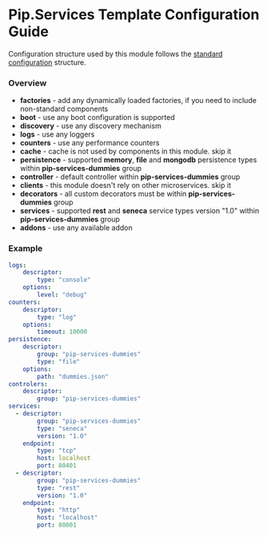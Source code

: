 # Pip.Services Template Configuration Guide

Configuration structure used by this module follows the 
[standard configuration](https://github.com/pip-services/pip-services/blob/master/usage/Configuration.md) 
structure. 

### Overview

- **factories** - add any dynamically loaded factories, if you need to include non-standard components
- **boot** - use any boot configuration is supported
- **discovery** - use any discovery mechanism
- **logs** - use any loggers
- **counters** - use any performance counters
- **cache** - cache is not used by components in this module. skip it
- **persistence** - supported **memory**, **file** and **mongodb** persistence types within **pip-services-dummies** group
- **controller** - default controller within **pip-services-dummies** group
- **clients** - this module doesn't rely on other microservices. skip it
- **decorators** - all custom decorators must be within **pip-services-dummies** group
- **services** - supported **rest** and **seneca** service types version "1.0" within **pip-services-dummies** group
- **addons** - use any available addon

### Example

```yaml
logs:
    descriptor:
        type: "console" 
    options:
        level: "debug" 
counters: 
    descriptor:
        type: "log"
    options: 
        timeout: 10000 
persistence:
    descriptor:
        group: "pip-services-dummies"
        type: "file"
    options:
        path: "dummies.json"
controlers:
    descriptor:
        group: "pip-services-dummies"
services:
  - descriptor:
        group: "pip-services-dummies"
        type: "seneca"
        version: "1.0"
    endpoint:
        type: "tcp"
        host: localhost
        port: 80401
  - descriptor:            
        group: "pip-services-dummies"
        type: "rest"
        version: "1.0"
    endpoint:
        type: "http"
        host: "localhost"
        port: 80001
```
